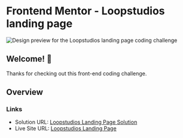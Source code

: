 # Frontend Mentor - Loopstudios landing page

![Design preview for the Loopstudios landing page coding challenge](./src/design/desktop-preview.jpg)

## Welcome! 👋

Thanks for checking out this front-end coding challenge.

## Overview

### Links

- Solution URL: [Loopstudios Landing Page Solution](https://www.frontendmentor.io/solutions/loopstudios-landing-page-h6M8yYAQG)
- Live Site URL: [Loopstudios Landing Page](https://loopstudios-landing-page-rw.netlify.app/)

